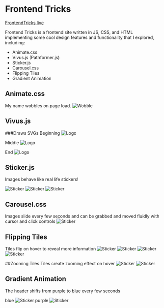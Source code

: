 # Frontend Tricks

[FrontendTricks live][heroku]

[heroku]: https://dylanpeterson18.github.io/Frontend_Tricks/

Frontend Tricks is a frontend site written in JS, CSS, and HTML implementing some cool design features and functionality that I explored, including:

- Animate.css
- Vivus.js (Pathformer.js)
- Sticker.js
- Carousel.css
- Flipping Tiles
- Gradient Animation


## Animate.css
My name wobbles on page load.
![Wobble](screenshots/header.png)

## Vivus.js
###Draws SVGs
Beginning ![Logo](screenshots/logo_begin.png)

Middle ![Logo](screenshots/logo_middle.png)

End ![Logo](screenshots/logo_end.png)


## Sticker.js
Images behave like real life stickers!

![Sticker](screenshots/sticker1.png)
![Sticker](screenshots/sticker2.png)
![Sticker](screenshots/sticker3.png)

## Carousel.css
Images slide every few seconds and can be grabbed and moved fluidly with cursor and click controls
![Sticker](screenshots/carousel.png)

## Flipping Tiles
Tiles flip on hover to reveal more information
![Sticker](screenshots/flip_begin.png)
![Sticker](screenshots/flip_mid.png)
![Sticker](screenshots/flip_mid2.png)
![Sticker](screenshots/flip_after.png)

##Zooming Tiles
Tiles create zooming effect on hover ![Sticker](screenshots/zoom_before.png) ![Sticker](screenshots/zoom_after.png)

## Gradient Animation
The header shifts from purple to blue every few seconds

blue
![Sticker](screenshots/blue.png)
purple
![Sticker](screenshots/purple.png)
